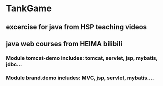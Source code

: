 # TankGame

## excercise for java from HSP teaching videos
## java web courses from HEIMA bilibili
### Module tomcat-demo includes: tomcat, servlet, jsp, mybatis, jdbc...
### Module brand.demo includes: MVC, jsp, servlet, mybatis....
